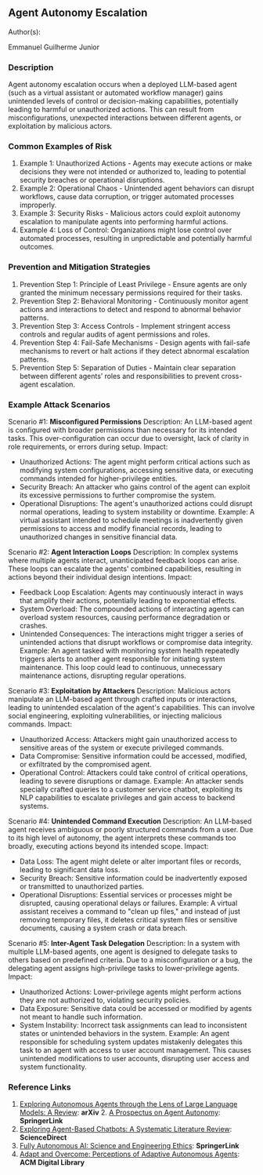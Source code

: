 ## Agent Autonomy Escalation

Author(s):

Emmanuel Guilherme Junior

### Description

Agent autonomy escalation occurs when a deployed LLM-based agent (such as a virtual assistant or automated workflow manager) gains unintended levels of control or decision-making capabilities, potentially leading to harmful or unauthorized actions. This can result from misconfigurations, unexpected interactions between different agents, or exploitation by malicious actors.


### Common Examples of Risk

1. Example 1: Unauthorized Actions - Agents may execute actions or make decisions they were not intended or authorized to, leading to potential security breaches or operational disruptions.
2. Example 2: Operational Chaos - Unintended agent behaviors can disrupt workflows, cause data corruption, or trigger automated processes improperly.
3. Example 3: Security Risks - Malicious actors could exploit autonomy escalation to manipulate agents into performing harmful actions.
4. Example 4: Loss of Control: Organizations might lose control over automated processes, resulting in unpredictable and potentially harmful outcomes.


### Prevention and Mitigation Strategies
1. Prevention Step 1: Principle of Least Privilege - Ensure agents are only granted the minimum necessary permissions required for their tasks.
2. Prevention Step 2: Behavioral Monitoring - Continuously monitor agent actions and interactions to detect and respond to abnormal behavior patterns.
3. Prevention Step 3: Access Controls - Implement stringent access controls and regular audits of agent permissions and roles.
4. Prevention Step 4: Fail-Safe Mechanisms - Design agents with fail-safe mechanisms to revert or halt actions if they detect abnormal escalation patterns.
5. Prevention Step 5: Separation of Duties - Maintain clear separation between different agents’ roles and responsibilities to prevent cross-agent escalation.


### Example Attack Scenarios

Scenario #1: **Misconfigured Permissions**
Description: An LLM-based agent is configured with broader permissions than necessary for its intended tasks. This over-configuration can occur due to oversight, lack of clarity in role requirements, or errors during setup.
Impact:
-	Unauthorized Actions: The agent might perform critical actions such as modifying system configurations, accessing sensitive data, or executing commands intended for higher-privilege entities.
-	Security Breach: An attacker who gains control of the agent can exploit its excessive permissions to further compromise the system.
-	Operational Disruptions: The agent's unauthorized actions could disrupt normal operations, leading to system instability or downtime.
Example: A virtual assistant intended to schedule meetings is inadvertently given permissions to access and modify financial records, leading to unauthorized changes in sensitive financial data.

Scenario #2: **Agent Interaction Loops**
Description: In complex systems where multiple agents interact, unanticipated feedback loops can arise. These loops can escalate the agents' combined capabilities, resulting in actions beyond their individual design intentions.
Impact:
-	Feedback Loop Escalation: Agents may continuously interact in ways that amplify their actions, potentially leading to exponential effects.
-	System Overload: The compounded actions of interacting agents can overload system resources, causing performance degradation or crashes.
-	Unintended Consequences: The interactions might trigger a series of unintended actions that disrupt workflows or compromise data integrity.
Example: An agent tasked with monitoring system health repeatedly triggers alerts to another agent responsible for initiating system maintenance. This loop could lead to continuous, unnecessary maintenance actions, disrupting regular operations.

Scenario #3: **Exploitation by Attackers**
Description: Malicious actors manipulate an LLM-based agent through crafted inputs or interactions, leading to unintended escalation of the agent's capabilities. This can involve social engineering, exploiting vulnerabilities, or injecting malicious commands.
Impact:
-	Unauthorized Access: Attackers might gain unauthorized access to sensitive areas of the system or execute privileged commands.
-	Data Compromise: Sensitive information could be accessed, modified, or exfiltrated by the compromised agent.
-	Operational Control: Attackers could take control of critical operations, leading to severe disruptions or damage.
Example: An attacker sends specially crafted queries to a customer service chatbot, exploiting its NLP capabilities to escalate privileges and gain access to backend systems.

Scenario #4: **Unintended Command Execution**
Description: An LLM-based agent receives ambiguous or poorly structured commands from a user. Due to its high level of autonomy, the agent interprets these commands too broadly, executing actions beyond its intended scope.
Impact:
-	Data Loss: The agent might delete or alter important files or records, leading to significant data loss.
-	Security Breach: Sensitive information could be inadvertently exposed or transmitted to unauthorized parties.
-	Operational Disruptions: Essential services or processes might be disrupted, causing operational delays or failures.
Example: A virtual assistant receives a command to "clean up files," and instead of just removing temporary files, it deletes critical system files or sensitive documents, causing a system crash or data breach.

Scenario #5: **Inter-Agent Task Delegation**
Description: In a system with multiple LLM-based agents, one agent is designed to delegate tasks to others based on predefined criteria. Due to a misconfiguration or a bug, the delegating agent assigns high-privilege tasks to lower-privilege agents.
Impact:
-	Unauthorized Actions: Lower-privilege agents might perform actions they are not authorized to, violating security policies.
-	Data Exposure: Sensitive data could be accessed or modified by agents not meant to handle such information.
-	System Instability: Incorrect task assignments can lead to inconsistent states or unintended behaviors in the system.
Example: An agent responsible for scheduling system updates mistakenly delegates this task to an agent with access to user account management. This causes unintended modifications to user accounts, disrupting user access and system functionality.

### Reference Links

1. [Exploring Autonomous Agents through the Lens of Large Language Models: A Review](https://arxiv.org/abs/2404.04442): **arXiv**
   2. [A Prospectus on Agent Autonomy](https://link.springer.com/article/10.1007/s11023-019-09507-7): **SpringerLink**
3. [Exploring Agent-Based Chatbots: A Systematic Literature Review](https://www.sciencedirect.com/science/article/pii/S0957417421001595): **ScienceDirect**
4. [Fully Autonomous AI: Science and Engineering Ethics](https://link.springer.com/article/10.1007/s11948-018-0020-x): **SpringerLink**
5. [Adapt and Overcome: Perceptions of Adaptive Autonomous Agents](https://dl.acm.org/doi/10.1145/3411763): **ACM Digital Library**
